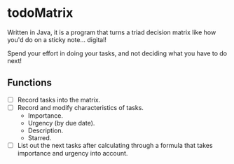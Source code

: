 # todoMatrix
Written in Java, it is a program that turns a triad decision matrix like how you'd do on a sticky note... digital! 

Spend your effort in doing your tasks, and not deciding what you have to do next!

## Functions
- [ ] Record tasks into the matrix.
- [ ] Record and modify characteristics of tasks.
    - Importance.
    - Urgency (by due date).
    - Description.
    - Starred.
- [ ] List out the next tasks after calculating through a formula that takes importance and urgency into account. 